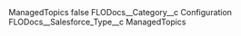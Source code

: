 <?xml version="1.0" encoding="UTF-8"?>
<CustomMetadata xmlns="http://soap.sforce.com/2006/04/metadata" xmlns:xsi="http://www.w3.org/2001/XMLSchema-instance" xmlns:xsd="http://www.w3.org/2001/XMLSchema">
    <label>ManagedTopics</label>
    <protected>false</protected>
    <values>
        <field>FLODocs__Category__c</field>
        <value xsi:type="xsd:string">Configuration</value>
    </values>
    <values>
        <field>FLODocs__Salesforce_Type__c</field>
        <value xsi:type="xsd:string">ManagedTopics</value>
    </values>
</CustomMetadata>
